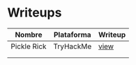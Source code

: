 # Writeups

| Nombre      | Plataforma | Writeup                                                                               |
|-------------|------------|---------------------------------------------------------------------------------------|
| Pickle Rick | TryHackMe  | [view](https://github.com/JesusJimenezSantana/Writeups/blob/main/PDF/pickle-rick.pdf) |
|             |            |                                                                                       |
|             |            |                                                                                       |
